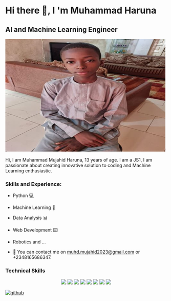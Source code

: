 # Hi there 👋, I 'm Muhammad Haruna
## AI and Machine Learning Engineer
![AI and Machine Learning Engineer](https://github.com/MuhammadBinary/Muhd_AI_repo/blob/master/Muhd.jpg)

Hi, I am Muhammad Mujahid Haruna, 13 years of age. I am a JS1, I am passionate about creating innovative solution to coding and Machine Learning enthusiastic.

### Skills and Experience:
- Python 💻
- Machine Learning 🤖
- Data Analysis 📊
- Web Development ⌨️
- Robotics and ...

- 🔭 You can contact me on muhd.mujahid2023@gmail.com or +2348165686347.


### Technical Skills

<p align="center">
<img src="https://img.shields.io/badge/Scikit_Learn-F7931E?style=for-the-badge&logo=scikit-learn&logoColor=white" width="150"/>
<img src="https://img.shields.io/badge/Python-3776AB?style=for-the-badge&logo=python&logoColor=white" width="100"/>
<img src="https://img.shields.io/badge/Flask-000000?style=for-the-badge&logo=flask&logoColor=white" width="100"/>
<img src="https://img.shields.io/badge/TensorFlow-FF6F00?style=for-the-badge&logo=tensorflow&logoColor=white" width="150"/>
<img src="https://img.shields.io/badge/PyTorch-EE4C2C?style=for-the-badge&logo=pytorch&logoColor=white" width="120"/>
<img src="https://img.shields.io/badge/Pandas-150458?style=for-the-badge&logo=pandas&logoColor=white" width="120"/>
<img src="https://img.shields.io/badge/NumPy-013243?style=for-the-badge&logo=numpy&logoColor=white" width="120"/>
<img src="https://img.shields.io/badge/Matplotlib-11557C?style=for-the-badge&logo=matplotlib&logoColor=white" width="150"/>
</p>

[<img src='https://cdn.jsdelivr.net/npm/simple-icons@3.0.1/icons/github.svg' alt='github' height='40'>](https://github.com/MuhammadBinary)  

